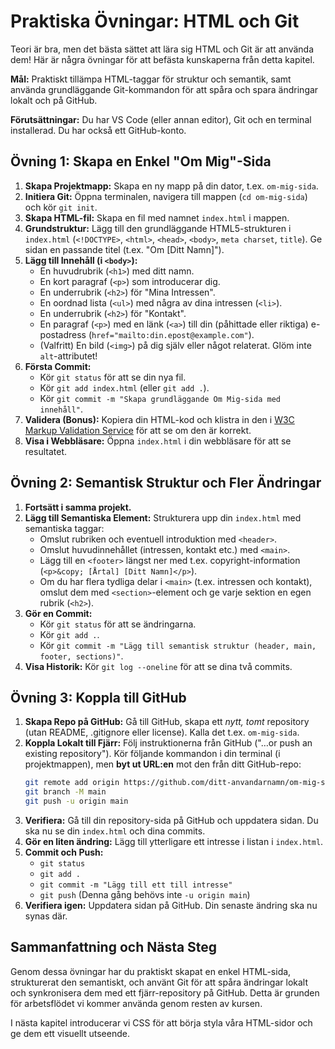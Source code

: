 # Praktiska Övningar: HTML och Git

Teori är bra, men det bästa sättet att lära sig HTML och Git är att använda dem! Här är några övningar för att befästa kunskaperna från detta kapitel.

**Mål:** Praktiskt tillämpa HTML-taggar för struktur och semantik, samt använda grundläggande Git-kommandon för att spåra och spara ändringar lokalt och på GitHub.

**Förutsättningar:** Du har VS Code (eller annan editor), Git och en terminal installerad. Du har också ett GitHub-konto.

## Övning 1: Skapa en Enkel "Om Mig"-Sida

1.  **Skapa Projektmapp:** Skapa en ny mapp på din dator, t.ex. `om-mig-sida`.
2.  **Initiera Git:** Öppna terminalen, navigera till mappen (`cd om-mig-sida`) och kör `git init`.
3.  **Skapa HTML-fil:** Skapa en fil med namnet `index.html` i mappen.
4.  **Grundstruktur:** Lägg till den grundläggande HTML5-strukturen i `index.html` (`<!DOCTYPE>`, `<html>`, `<head>`, `<body>`, `meta charset`, `title`). Ge sidan en passande titel (t.ex. "Om [Ditt Namn]").
5.  **Lägg till Innehåll (i `<body>`):**
    *   En huvudrubrik (`<h1>`) med ditt namn.
    *   En kort paragraf (`<p>`) som introducerar dig.
    *   En underrubrik (`<h2>`) för "Mina Intressen".
    *   En oordnad lista (`<ul>`) med några av dina intressen (`<li>`).
    *   En underrubrik (`<h2>`) för "Kontakt".
    *   En paragraf (`<p>`) med en länk (`<a>`) till din (påhittade eller riktiga) e-postadress (`href="mailto:din.epost@example.com"`).
    *   (Valfritt) En bild (`<img>`) på dig själv eller något relaterat. Glöm inte `alt`-attributet!
6.  **Första Commit:**
    *   Kör `git status` för att se din nya fil.
    *   Kör `git add index.html` (eller `git add .`).
    *   Kör `git commit -m "Skapa grundläggande Om Mig-sida med innehåll"`.
7.  **Validera (Bonus):** Kopiera din HTML-kod och klistra in den i [W3C Markup Validation Service](https://validator.w3.org/) för att se om den är korrekt.
8.  **Visa i Webbläsare:** Öppna `index.html` i din webbläsare för att se resultatet.

## Övning 2: Semantisk Struktur och Fler Ändringar

1.  **Fortsätt i samma projekt.**
2.  **Lägg till Semantiska Element:** Strukturera upp din `index.html` med semantiska taggar:
    *   Omslut rubriken och eventuell introduktion med `<header>`.
    *   Omslut huvudinnehållet (intressen, kontakt etc.) med `<main>`.
    *   Lägg till en `<footer>` längst ner med t.ex. copyright-information (`<p>&copy; [Årtal] [Ditt Namn]</p>`).
    *   Om du har flera tydliga delar i `<main>` (t.ex. intressen och kontakt), omslut dem med `<section>`-element och ge varje sektion en egen rubrik (`<h2>`).
3.  **Gör en Commit:**
    *   Kör `git status` för att se ändringarna.
    *   Kör `git add .`.
    *   Kör `git commit -m "Lägg till semantisk struktur (header, main, footer, sections)"`.
4.  **Visa Historik:** Kör `git log --oneline` för att se dina två commits.

## Övning 3: Koppla till GitHub

1.  **Skapa Repo på GitHub:** Gå till GitHub, skapa ett *nytt, tomt* repository (utan README, .gitignore eller license). Kalla det t.ex. `om-mig-sida`.
2.  **Koppla Lokalt till Fjärr:** Följ instruktionerna från GitHub ("…or push an existing repository"). Kör följande kommandon i din terminal (i projektmappen), men **byt ut URL:en** mot den från ditt GitHub-repo:
    ```bash
    git remote add origin https://github.com/ditt-anvandarnamn/om-mig-sida.git
    git branch -M main
    git push -u origin main
    ```
3.  **Verifiera:** Gå till din repository-sida på GitHub och uppdatera sidan. Du ska nu se din `index.html` och dina commits.
4.  **Gör en liten ändring:** Lägg till ytterligare ett intresse i listan i `index.html`.
5.  **Commit och Push:**
    *   `git status`
    *   `git add .`
    *   `git commit -m "Lägg till ett till intresse"`
    *   `git push` (Denna gång behövs inte `-u origin main`)
6.  **Verifiera igen:** Uppdatera sidan på GitHub. Din senaste ändring ska nu synas där.

## Sammanfattning och Nästa Steg

Genom dessa övningar har du praktiskt skapat en enkel HTML-sida, strukturerat den semantiskt, och använt Git för att spåra ändringar lokalt och synkronisera dem med ett fjärr-repository på GitHub. Detta är grunden för arbetsflödet vi kommer använda genom resten av kursen.

I nästa kapitel introducerar vi CSS för att börja styla våra HTML-sidor och ge dem ett visuellt utseende.
